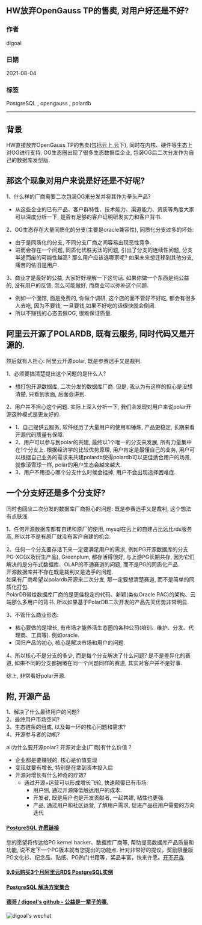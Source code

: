 ## HW放弃OpenGauss TP的售卖, 对用户好还是不好?     
    
### 作者    
digoal    
    
### 日期    
2021-08-04     
    
### 标签    
PostgreSQL , opengauss , polardb    
    
----    
    
## 背景    
HW直接放弃OpenGauss TP的售卖(包括云上,云下), 同时在内核、硬件等生态上对OG进行支持. OG生态圈出现了很多生态数据库企业, 包装OG后二次分发作为自己的数据库发型版.     
    
## 那这个现象对用户来说是好还是不好呢?      
1、什么样的厂商需要二次包装OG来分发并将其作为拳头产品?      
- 从这些企业的已有产品、客户群特性、技术能力、渠道能力、资质等角度大家可以深度分析一下, 是否有足够的客户证明研发实力和客户背书.      
    
2、OG生态存在大量同质化的分支(主要是oracle兼容性), 同质化分支过多的坏处:     
- 由于是同质化的分支, 不同分支厂商之间容易出现恶性竞争.     
- 进而会存在一个问题, 同质化优胜劣汰的问题, 引出了分支的连续性问题, 分支半途而废的可能性越高? 那么用户应该选哪家呢? 如果未来想迁移到其他分支, 痛苦的依旧是用户.     
  
3、商业才是最好的公益, 大家好好理解一下这句话. 如果你做一个东西是纯公益的, 没有用户的反馈, 怎么可能做好, 而商业可以弥补这个问题.  
- 例如一个面馆, 面是免费的, 你做个调研, 这个店的面不管好不好吃, 都会有很多人去吃, 因为不要钱, 一旦要钱,如果不好吃的话很快就会倒闭.  
- 所以不赚钱的心态去做OG, 很难保证质量.  
    
    
## 阿里云开源了POLARDB, 既有云服务, 同时代码又是开源的.     
然后就有人担心: 阿里云开源polar, 既是参赛选手又是裁判.     
    
1、必须要搞清楚提出这个问题的是什么人?     
- 想打包开源数据库, 二次分发的数据库厂商. 但是, 我认为有这样的担心是没想清楚, 只看到表面, 后面会讲到.     
    
2、用户并不担心这个问题. 实际上深入分析一下, 我们会发现对用户来说polar开源这种模式是更友好的.     
- 1、自己提供云服务, 软件经历了大量用户的使用和锤炼, 产品更稳定, 长期来看开源代码质量有保障.    
- 2、用户可以参与到polar的共建, 最终以1个唯一的分支来发展, 所有力量集中在1个分支上. 根据经济学的比较优势原理, 用户肯定是最懂自己的业务, 用户可以根据自己业务的需求来共建polardb使得polardb可以更佳适合用户的场景, 就像滚雪球一样, polar的用户生态会越来越大.     
- 3、用户不用担心哪个分支什么时候会挂掉, 用户不会出现选择困难症.     
    
## 一个分支好还是多个分支好?    
    
同时也回应二次分发的数据库厂商担心的问题: 既是参赛选手又是裁判, 这个想法有点肤浅.    
    
1、任何开源数据库都有自建和原厂的使用, mysql在云上的自建占比远比rds服务高, 所以并不是有原厂就没有客户自建的机会.     
    
2、任何一个分支要存活下来一定要满足用户的需求, 例如PG开源数据库的分支PG-XC(以及衍生产品), Greenplum, 都存活得很好, 与上游PG长期共存, 因为它们解决的是分布式数据库、OLAP的不通赛道的问题, 而不是PG的同质化产品.     
开源数据库并不存在既是裁判又是选手的问题.     
如果有厂商希望以polardb开源来二次分发, 那一定要想清楚赛道, 而不是简单的同质化打包.   
PolarDB带给数据库厂商的是更佳稳定的代码、新颖(类似Oracle RAC)的架构、云端那么多用户的背书. 所以如果基于PolarDB二次开发的产品先天优势非常明显.   
    
3、不管什么商业形态:     
- 核心要做的是增长, 有市场才能养活生态圈的各种公司(培训、维护、分发、代理商、工具等). 例如oracle.     
- 回归产品的初心, 核心是解决市场和用户的问题.     
    
4、所以核心不是分支的多少, 而是每个分支解决了什么问题? 是不是差异化的赛道, 如果不同的分支都拥堵在同一个问题同样的赛道, 其实对客户并不是好事.      
    
综上, 非常看好polar开源.    
    
## 附, 开源产品     
1、解决了什么最终用户的问题?     
2、最终用户市场空间?     
3、生态链条的组成, 以及每一环的核心问题和需求?    
4、开源参与者的动机?     
  
ali为什么要开源polar? 开源对企业(厂商)有什么价值 ?   
- 企业都是要赚钱的, 核心是价值变现  
- 变现就要有增长, 特别是在拿到资本投入后  
- 开源对增长有什么神奇的疗效?   
    - 通过开源+运营可以形成增长飞轮, 快速颠覆已有市场:    
        - 用户侧, 通过开源降低触达用户的成本.   
        - 开发者, 既是用户也是开发贡献者, 一起共建, 粘性也更强.   
        - 产品, 通过用户和社区运营, 了解用户需求, 促进产品往用户需要的方向迭代  
    
  
#### [PostgreSQL 许愿链接](https://github.com/digoal/blog/issues/76 "269ac3d1c492e938c0191101c7238216")
您的愿望将传达给PG kernel hacker、数据库厂商等, 帮助提高数据库产品质量和功能, 说不定下一个PG版本就有您提出的功能点. 针对非常好的提议，奖励限量版PG文化衫、纪念品、贴纸、PG热门书籍等，奖品丰富，快来许愿。[开不开森](https://github.com/digoal/blog/issues/76 "269ac3d1c492e938c0191101c7238216").  
  
  
#### [9.9元购买3个月阿里云RDS PostgreSQL实例](https://www.aliyun.com/database/postgresqlactivity "57258f76c37864c6e6d23383d05714ea")
  
  
#### [PostgreSQL 解决方案集合](https://yq.aliyun.com/topic/118 "40cff096e9ed7122c512b35d8561d9c8")
  
  
#### [德哥 / digoal's github - 公益是一辈子的事.](https://github.com/digoal/blog/blob/master/README.md "22709685feb7cab07d30f30387f0a9ae")
  
  
![digoal's wechat](../pic/digoal_weixin.jpg "f7ad92eeba24523fd47a6e1a0e691b59")
  
